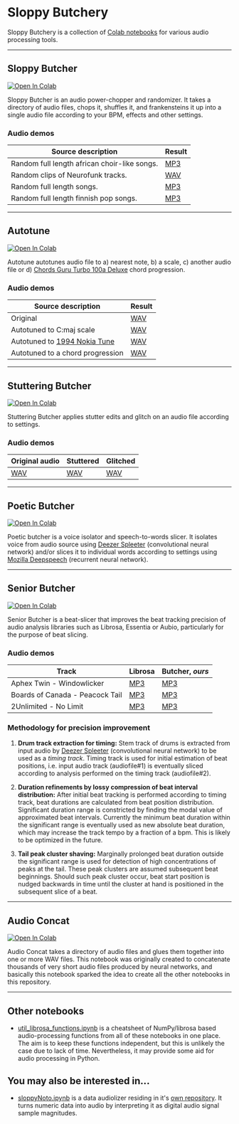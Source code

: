 # Sloppy Butchery

Sloppy Butchery is a collection of [Colab notebooks](https://colab.research.google.com/) for various audio processing tools.

---

## Sloppy Butcher
[![Open In Colab](https://colab.research.google.com/assets/colab-badge.svg)](https://colab.research.google.com/github/olaviinha/SloppyButchery/blob/main/SloppyButcher.ipynb)

Sloppy Butcher is an audio power-chopper and randomizer. It takes a directory of audio files, chops it, shuffles it, and frankensteins it up into a single audio file according to your BPM, effects and other settings.

### Audio demos

Source description | Result
------------ | ------------
Random full length african choir-like songs. | [MP3](https://olaviinha.storage.googleapis.com/sloppyButcher-randomafricansongs.mp3)
Random clips of Neurofunk tracks. | [WAV](https://storage.googleapis.com/olaviinha/github/sloppy-butcher/frankenstein_qaxu_20201018-195708__162bpm.wav)
Random full length songs. | [MP3](https://olaviinha.storage.googleapis.com/sloppyButcher-deeperhellpreset.mp3)
Random full length finnish pop songs. | [MP3](https://olaviinha.storage.googleapis.com/sloppyButcher-randomfinnishsongs.mp3)

---

## Autotune
[![Open In Colab](https://colab.research.google.com/assets/colab-badge.svg)](https://colab.research.google.com/github/olaviinha/SloppyButchery/blob/main/Autotune.ipynb)

Autotune autotunes audio file to a) nearest note, b) a scale, c) another audio file or d) [Chords Guru Turbo 100a Deluxe](https://ki.gy/cv) chord progression.

### Audio demos

Source description | Result
------------ | ------------
Original | [WAV](https://storage.googleapis.com/olaviinha/github/stuttering-butcher/theroom1-dry.wav)
Autotuned to C:maj scale | [WAV](https://storage.googleapis.com/olaviinha/github/sloppy-butchery/theroom1-cmaj.wav)
Autotuned to [1994 Nokia Tune](https://www.youtube.com/watch?v=Vk4KK-gh0FM) | [WAV](https://storage.googleapis.com/olaviinha/github/sloppy-butchery/theroom1-nokiatune.wav)
Autotuned to a chord progression | [WAV](https://storage.googleapis.com/olaviinha/github/sloppy-butchery/theroom1-chordprog.wav)


---

## Stuttering Butcher
[![Open In Colab](https://colab.research.google.com/assets/colab-badge.svg)](https://colab.research.google.com/github/olaviinha/SloppyButchery/blob/main/StutteringButcher.ipynb)

Stuttering Butcher applies stutter edits and glitch on an audio file according to settings.

### Audio demos

Original audio | Stuttered | Glitched
------------ | ------------ | ------------- |
[WAV](https://storage.googleapis.com/olaviinha/github/stuttering-butcher/theroom1-dry.wav) | [WAV](https://storage.googleapis.com/olaviinha/github/stuttering-butcher/theroom1-stuttered.wav) | [WAV](https://storage.googleapis.com/olaviinha/github/stuttering-butcher/theroom1-glitch.wav) |

---

## Poetic Butcher
[![Open In Colab](https://colab.research.google.com/assets/colab-badge.svg)](https://colab.research.google.com/github/olaviinha/SloppyButchery/blob/main/PoeticButcher.ipynb)

Poetic butcher is a voice isolator and speech-to-words slicer. It isolates voice from audio source using [Deezer Spleeter](https://github.com/deezer/spleeter) (convolutional neural network) and/or slices it to individual words according to settings using [Mozilla Deepspeech](https://github.com/mozilla/DeepSpeech) (recurrent neural network).

---

## Senior Butcher
[![Open In Colab](https://colab.research.google.com/assets/colab-badge.svg)](https://colab.research.google.com/github/olaviinha/SloppyButchery/blob/main/SeniorButcher.ipynb)

Senior Butcher is a beat-slicer that improves the beat tracking precision of audio analysis libraries such as Librosa, Essentia or Aubio, particularly for the purpose of beat slicing.

### Audio demos

Track | Librosa | Butcher, _ours_
------------ | ------------ | ------------- |
Aphex Twin - Windowlicker | [MP3](https://storage.googleapis.com/olaviinha/hpbs/demo_librosa_windowlicker.mp3) | [MP3](https://storage.googleapis.com/olaviinha/hpbs/demo_pbs_windowlicker.mp3)  |
Boards of Canada - Peacock Tail | [MP3](https://storage.googleapis.com/olaviinha/hpbs/demo_librosa_boc-peacocktail.mp3) | [MP3](https://storage.googleapis.com/olaviinha/hpbs/demo_pbs_boc-peacocktail.mp3)  |
2Unlimited - No Limit | [MP3](https://storage.googleapis.com/olaviinha/hpbs/demo_librosa_2unlimited-nolimit.mp3) | [MP3](https://storage.googleapis.com/olaviinha/hpbs/demo_pbs_2unlimited-nolimit.mp3)

### Methodology for precision improvement

1. **Drum track extraction for timing:** Stem track of drums is extracted from input audio by [Deezer Spleeter](https://github.com/deezer/spleeter) (convolutional neural network) to be used as a _timing track_. Timing track is used for initial estimation of beat positions, i.e. input audio track (audiofile#1) is eventually sliced according to analysis performed on the timing track (audiofile#2).

2. **Duration refinements by lossy compression of beat interval distribution:** After initial beat tracking is performed according to timing track, beat durations are calculated from beat position distribution. Significant duration range is constricted by finding the modal value of approximated beat intervals. Currently the minimum beat duration within the significant range is eventually used as new absolute beat duration, which may increase the track tempo by a fraction of a bpm. This is likely to be optimized in the future.

3. **Tail peak cluster shaving:** Marginally prolonged beat duration outside the significant range is used for detection of high concentrations of peaks at the tail. These peak clusters are assumed subsequent beat beginnings. Should such peak cluster occur, beat start position is nudged backwards in time until the cluster at hand is positioned in the subsequent slice of a beat. 

---

## Audio Concat
[![Open In Colab](https://colab.research.google.com/assets/colab-badge.svg)](https://colab.research.google.com/github/olaviinha/SloppyButchery/blob/main/util_AudioConcat.ipynb)

Audio Concat takes a directory of audio files and glues them together into one or more WAV files. This notebook was originally created to concatenate thousands of very short audio files produced by neural networks, and basically this notebook sparked the idea to create all the other notebooks in this repository.

---

## Other notebooks

- [util_librosa_functions.ipynb](https://colab.research.google.com/github/olaviinha/SloppyButchery/blob/main/util_librosa_functions.ipynb) is a cheatsheet of NumPy/librosa based audio-processing functions from all of these notebooks in one place. The aim is to keep these functions independent, but this is unlikely the case due to lack of time. Nevertheless, it may provide some aid for audio processing in Python.

## You may also be interested in...
- [sloppyNoto.ipynb](https://colab.research.google.com/github/olaviinha/SloppyNoto/blob/master/sloppyNoto.ipynb) is a data audiolizer residing in it's [own repository](https://github.com/olaviinha/SloppyNoto). It turns numeric data into audio by interpreting it as digital audio signal sample magnitudes.

